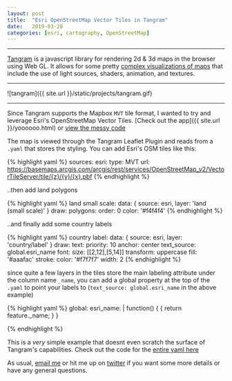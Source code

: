 ```yaml
---
layout: post
title:  "Esri OpenStreetMap Vector Tiles in Tangram"
date:   2019-03-28
categories: [esri, cartography, OpenStreetMap]
---
```


<hr>

[Tangram](https://github.com/tangrams/tangram) is a javascript library for rendering 2d & 3d maps in the browser using Web GL. It allows for some pretty [complex visualizations of maps](xhttp://tangrams.github.io/tangram-sandbox/) that include the use of light sources, shaders, animation, and textures.

<hr>

![tangram]({{ site.url }}/static/projects/tangram.gif)  

<hr>

Since Tangram supports the Mapbox `MVT` tile format, I wanted to try and leverage Esri's OpenStreetMap Vector Tiles. [Check out the app]({{ site.url }}/yoooooo.html) or [view the messy code](https://github.com/jonahadkins/jonahadkins.github.io/blob/master/yoooooo.html)

The map is viewed through the Tangram Leaflet Plugin and reads from a `.yaml` that stores the styling. You can add Esri's OSM tiles like this:

{% highlight yaml %}
sources:
    esri:
        type: MVT
        url: https://basemaps.arcgis.com/arcgis/rest/services/OpenStreetMap_v2/VectorTileServer/tile/{z}/{y}/{x}.pbf
{% endhighlight %}  

..then add land polygons

{% highlight yaml %}
land small scale:
    data: { source: esri, layer: 'land (small scale)' }
    draw:
        polygons:
            order: 0
            color: '#f4f4f4'
{% endhighlight %}

..and finally add some country labels  

{% highlight yaml %}
country label:
    data: { source: esri, layer: 'country/label' }
    draw:
        text:
            priority: 10
            anchor: center
            text_source: global.esri_name
            font:
                size: [[2,12],[5,14]]
                transform: uppercase
                fill: '#aaafac'
                stroke:
                    color: '#f7f7f7'
                    width: 2
{% endhighlight %}

since quite a few layers in the tiles store the main labeling attribute under the column name `_name`, you can add a global property at the top of the `.yaml` to point your labels to (`text_source: global.esri_name` in the above example)

{% highlight yaml %}
global:
    esri_name: |
        function() {
            { return feature._name; }
        }

{% endhighlight %}  

This is a _very_ simple example that doesnt even scratch the surface of Tangram's capabilities. Check out the code for the [entire yaml here](https://github.com/jonahadkins/jonahadkins.github.io/blob/master/demo_data/esri.yaml)

As usual, [email me](mailto:jonahadkins@gmail.com) or hit me up on [twitter](https://twitter.com/jonahadkins) if you want some more details or have any general questions.
